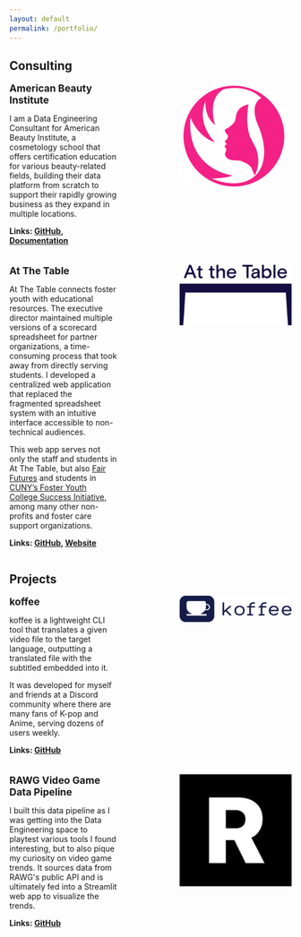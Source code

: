 ```yaml
---
layout: default
permalink: /portfolio/
---
```


## Consulting

<div style="display: flex; align-items: flex-start; margin-bottom: 1.5em;">
  <div style="flex: 1; padding-right: 8em;">
    <p style="font-size: 1.25em; font-weight: bold; margin: 0 0 0.5em 0;">
      American Beauty Institute
    </p>
    <p>
      I am a Data Engineering Consultant for American Beauty Institute, a cosmetology school that offers certification education for various beauty-related fields, building their data platform from scratch to support their rapidly growing business as they expand in multiple locations.
    </p>
<p style="font-weight: bold;">
    Links:
    <a href="https://github.com/AmericanBeautyInstitute/data-platform" target="_blank">GitHub</a>,
    <a href="https://americanbeautyinstitute.readthedocs.io/" target="_blank">Documentation</a>
</p>
  </div>
  <div style="flex: 0 0 200px;">
    <img src="../assets/images/american-beauty-institute.png" alt="Image 1" style="max-width: 100%;">
  </div>
</div>

<div style="display: flex; align-items: flex-start; margin-bottom: 1.5em;">
  <div style="flex: 1; padding-right: 8em;">
    <p style="font-size: 1.25em; font-weight: bold; margin: 0 0 0.5em 0;">
      At The Table
    </p>
    <p>
      At The Table connects foster youth with educational resources. The executive director maintained multiple versions of a scorecard spreadsheet for partner organizations, a time-consuming process that took away from directly serving students. I developed a centralized web application that replaced the fragmented spreadsheet system with an intuitive interface accessible to non-technical audiences.
    </p>
    <p>
      This web app serves not only the staff and students in At The Table, but also <a href="https://fairfuturesny.org" target="_blank">Fair Futures</a> and students in <a href="https://www.cuny.edu/about/administration/offices/student-affairs/programs-services/foster-youth-college-success-initiative-fycsi/" target="_blank">CUNY’s Foster Youth College Success Initiative</a>, among many other non-profits and foster care support organizations.
    </p>
<p style="font-weight: bold;">
    Links:
    <a href="https://github.com/andrewwkimm/doe-high-school-scorecard/tree/nodejs-express" target="_blank">GitHub</a>,
    <a href="https://doe-high-school-scorecard.onrender.com/" target="_blank">Website</a>
</p>
  </div>
  <div style="flex: 0 0 200px;">
    <img src="../assets/images/at-the-table.webp" alt="Image 1" style="max-width: 100%;">
  </div>
</div>

## Projects

<div style="display: flex; align-items: flex-start; margin-bottom: 1.5em;">
  <div style="flex: 1; padding-right: 8em;">
    <p style="font-size: 1.25em; font-weight: bold; margin: 0 0 0.5em 0;">
      koffee
    </p>
    <p>
      koffee is a lightweight CLI tool that translates a given video file to the target language, outputting a translated file with the subtitled embedded into it.
    </p>
    <p>
      It was developed for myself and friends at a Discord community where there are many fans of K-pop and Anime, serving dozens of users weekly.
    </p>
<p style="font-weight: bold;">
    Links:
    <a href="https://github.com/andrewwkimm/koffee" target="_blank">GitHub</a>
</p>
  </div>
  <div style="flex: 0 0 200px;">
    <img src="../assets/images/koffee.png" alt="Image 1" style="max-width: 100%;">
  </div>
</div>

<div style="display: flex; align-items: flex-start; margin-bottom: 1.5em;">
  <div style="flex: 1; padding-right: 8em;">
    <p style="font-size: 1.25em; font-weight: bold; margin: 0 0 0.5em 0;">
      RAWG Video Game Data Pipeline
    </p>
    <p>
      I built this data pipeline as I was getting into the Data Engineering space to playtest various tools I found interesting, but to also pique my curiosity on video game trends. It sources data from RAWG's public API and is ultimately fed into a Streamlit web app to visualize the trends.
    </p>
<p style="font-weight: bold;">
    Links:
    <a href="https://github.com/andrewwkimm/RAWG-Data-Pipeline" target="_blank">GitHub</a>
</p>
  </div>
  <div style="flex: 0 0 200px;">
    <img src="../assets/images/rawg.png" alt="Image 1" style="max-width: 100%;">
  </div>
</div>